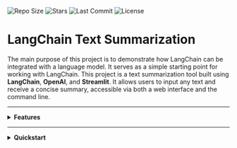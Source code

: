 ![Repo Size](https://img.shields.io/github/repo-size/Ahmad-Tamim-Hamad/text-summarization)
![Stars](https://img.shields.io/github/stars/Ahmad-Tamim-Hamad/text-summarization?style=social)
![Last Commit](https://img.shields.io/github/last-commit/Ahmad-Tamim-Hamad/text-summarization)
![License](https://img.shields.io/github/license/Ahmad-Tamim-Hamad/text-summarization)

# LangChain Text Summarization

The main purpose of this project is to demonstrate how LangChain can be integrated with a language model. It serves as a simple starting point for working with LangChain.
This project is a text summarization tool built using **LangChain**, **OpenAI**, and **Streamlit**. It allows users to input any text and receive a concise summary, accessible via both a web interface and the command line.


---

<details>
<summary><strong>Features</strong></summary>

- LangChain integration for clean prompt chaining
- Streamlit web UI for interactive usage
- CLI mode via `main.py`
- .env support for API key management
- Modular code structure (LLM config, summarizer, UI)
</details>

---

<details>
<summary><strong>Quickstart</strong></summary>

### 1. Clone the Repository

```bash
git clone https://github.com/your-username/text-summarization.git
cd text-summarization
```

### 2. Create a virtual env and activate it

```bash
conda create --name txtsum python=3.11
conda activate txtsum
```

### 3. install the requirments

```bash
pip install -r requirements.txt

```

### 4. Run the pipeline using streamlit

```bash
streamlit run ui/streamlit_app.py
```
